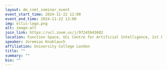 ```yaml
---
layout: dm_csml_seminar_event
event_start_time: 2024-11-22 12:00
event_end_time: 2024-11-22 13:00
img: ellis-logo.png
alt: image-alt
join_link: https://ucl.zoom.us/j/97245943682
location: Function Space, UCL Centre for Artificial Intelligence, 1st Floor, 90 High Holborn, London WC1V 6BH
speaker: Jeremias Knoblauch
affiliation: University College London
title: ""
summary: ""
bio: ""
---
```

